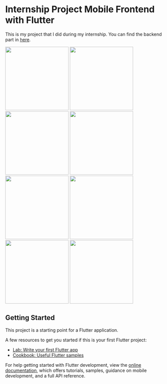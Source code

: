 # Internship Project Mobile Frontend with Flutter

This is my project that I did during my internship.
You can find the backend part in [here](https://github.com/SudenazYazici/CinemaApp).

<p float="left">
  <img src="https://github.com/user-attachments/assets/ffacb937-0be3-428f-9223-c9a0639cd569" width="200" />
  <img src="https://github.com/user-attachments/assets/b759e6db-0fd2-42f3-b31b-7a161d19aea7" width="200" />
  <img src="https://github.com/user-attachments/assets/97c2e843-2495-41e3-9594-cacc7038f9fe" width="200" />
  <img src="https://github.com/user-attachments/assets/d0426174-8756-4fc9-8b85-483317d68173" width="200" />
  <img src="https://github.com/user-attachments/assets/3fcfc644-8074-4e2a-b122-b8552be548ce" width="200" />
  <img src="https://github.com/user-attachments/assets/ae583c85-ddc1-4670-9ee1-0ba7b5f5e6d3" width="200" />
  <img src="https://github.com/user-attachments/assets/c2a48fb4-6226-4d9e-a8c8-4c8c3330f882" width="200" />
  <img src="https://github.com/user-attachments/assets/135e97a4-d7d7-4a88-8665-cbb75d59bba4" width="200" />
</p>

## Getting Started

This project is a starting point for a Flutter application.

A few resources to get you started if this is your first Flutter project:

- [Lab: Write your first Flutter app](https://docs.flutter.dev/get-started/codelab)
- [Cookbook: Useful Flutter samples](https://docs.flutter.dev/cookbook)

For help getting started with Flutter development, view the
[online documentation](https://docs.flutter.dev/), which offers tutorials,
samples, guidance on mobile development, and a full API reference.
